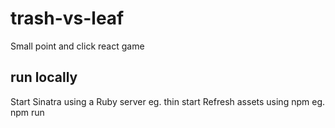# trash-vs-leaf
Small point and click react game 

## run locally
Start Sinatra using a Ruby server eg. thin start 
Refresh assets using npm eg. npm run

